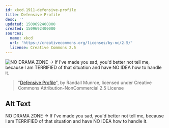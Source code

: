 ```yaml
---
id: xkcd.1911-defensive-profile
title: Defensive Profile
desc: ''
updated: 1509692400000
created: 1509692400000
sources:
  name: xkcd
  url: 'https://creativecommons.org/licenses/by-nc/2.5/'
  license: Creative Commons 2.5
---
```

![NO DRAMA ZONE -> If I've made you sad, you'd better not tell me, because I am TERRIFIED of that situation and have NO IDEA how to handle it.](https://imgs.xkcd.com/comics/defensive_profile.png)
> "[Defensive Profile](https://xkcd.com/1911/)", by Randall Munroe, licensed under Creative Commons Attribution-NonCommercial 2.5 License

## Alt Text
NO DRAMA ZONE -> If I've made you sad, you'd better not tell me, because I am TERRIFIED of that situation and have NO IDEA how to handle it.
